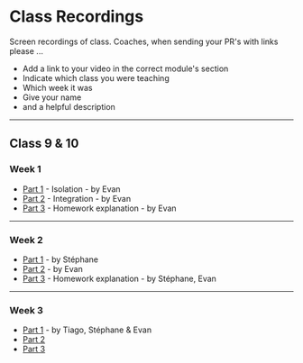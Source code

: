 # Class Recordings

Screen recordings of class.  Coaches, when sending your PR's with links please ...

* Add a link to your video in the correct module's section
* Indicate which class you were teaching
* Which week it was
* Give your name
* and a helpful description

---

## Class 9 & 10

### Week 1

* [Part 1](https://vimeo.com/419992403) - Isolation - by Evan
* [Part 2](https://vimeo.com/419993111) - Integration - by Evan
* [Part 3](https://vimeo.com/419991575) - Homework explanation - by Evan

---
### Week 2

* [Part 1](https://vimeo.com/422148962) - by Stéphane
* [Part 2](https://vimeo.com/422149182) - by Evan
* [Part 3](https://vimeo.com/422347127) - Homework explanation - by Stéphane, Evan

---
### Week 3

* [Part 1](https://vimeo.com/424498862) - by Tiago, Stéphane & Evan
* [Part 2]()
* [Part 3]()


